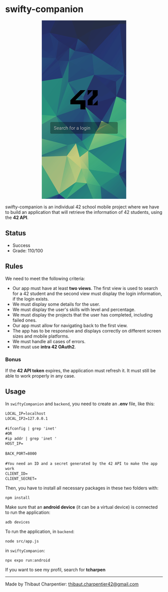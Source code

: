# swifty-companion

<p align="center">
  <img src="https://github.com/ThibautCharpentier/swifty-companion/blob/main/previews/search_login.png" alt="preview"/>
</p>

swifty-companion is an individual 42 school mobile project where we have to build an application that will retrieve the information of 42 students, using the **42 API**.

## Status

* Success
* Grade: 110/100

## Rules

We need to meet the following criteria:

* Our app must have at least **two views**. The first view is used to search for a 42 student and the second view must display the login information, if the login exists.
* We must display some details for the user.
* We must display the user's skills with level and percentage.
* We must display the projects that the user has completed, including failed ones.
* Our app must allow for navigating back to the first view.
* The app has to be responsive and displays correctly on different screen sizes and mobile platforms.
* We must handle all cases of errors.
* We must use **intra 42 OAuth2**.

### Bonus

If the **42 API token** expires, the application must refresh it. It must still be able to work properly in any case.

## Usage

In `swiftyCompanion` and `backend`, you need to create an **.env** file, like this:
```
LOCAL_IP=localhost
LOCAL_IP2=127.0.0.1

#ifconfig | grep 'inet'
#OR
#ip addr | grep 'inet '
HOST_IP=

BACK_PORT=8000

#You need an ID and a secret generated by the 42 API to make the app work 
CLIENT_ID=
CLIENT_SECRET=
```
Then, you have to install all necessary packages in these two folders with:
```
npm install
```
Make sure that an **android device** (it can be a virtual device) is connected to run the application:
```
adb devices
```
To run the application, in `backend`:
```
node src/app.js
```
in `swiftyCompanion`:
```
npx expo run:android
```
If you want to see my profil, search for **tcharpen**

***
Made by Thibaut Charpentier: <thibaut.charpentier42@gmail.com>
